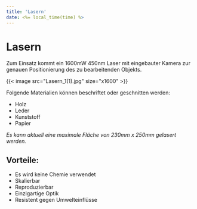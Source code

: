 ```yaml
---
title: 'Lasern'
date: <%= local_time(time) %>
---
```


# Lasern
Zum Einsatz kommt ein 1600mW 450nm Laser mit eingebauter Kamera zur genauen Positionierung des zu bearbeitenden Objekts.
<div class="flex flex-wrap justify-center items-center w-full max-w-xl mx-auto mt-6">
    {{< image src="Lasern_1(1).jpg" size="x1600" >}}
</div>

Folgende Materialien können beschriftet oder geschnitten werden: 
<ul>
    <li>Holz</li>
    <li>Leder</li>
    <li>Kunststoff</li>
    <li>Papier</li>
</ul>

<em>Es kann aktuell eine maximale Fläche von 230mm x 250mm gelasert werden.</em>

## Vorteile:
<ul>
    <li>Es wird keine Chemie verwendet</li>
    <li>Skalierbar</li>
    <li>Reproduzierbar</li>
    <li>Einzigartige Optik</li>
    <li>Resistent gegen Umwelteinflüsse</li>
</ul>
